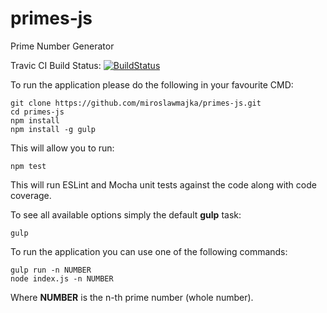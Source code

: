 # primes-js
Prime Number Generator

Travic CI Build Status: [![BuildStatus](https://travis-ci.org/miroslawmajka/primes-js.svg?branch=master)](https://travis-ci.org/miroslawmajka/primes-js)

To run the application please do the following in your favourite CMD:
```
git clone https://github.com/miroslawmajka/primes-js.git
cd primes-js
npm install
npm install -g gulp
```

This will allow you to run:
```
npm test
```
This will run ESLint and Mocha unit tests against the code along with code coverage.

To see all available options simply the default **gulp** task:
```
gulp
```

To run the application you can use one of the following commands:
```
gulp run -n NUMBER
node index.js -n NUMBER
```
Where **NUMBER** is the n-th prime number (whole number).